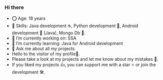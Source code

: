 ### Hi there
- ⭕️ Age: 18 years
- 🤹 Skills: Java development ☕, Python development 🐍, Android development 🤖 (Java), Mongo Db 🍃.
- 🔨 I’m currently working on: SSA
- 🌱 I’m currently learning: Java for Android development
- 💬 Ask me about all my projects
- Hello to the visitor of my profile👋. 
- Please take a look at my projects and let me know about my mistakes 🤝. 
- If you liked my projects 👍, you can support me with a star ⭐ or join the development 🛠️.
